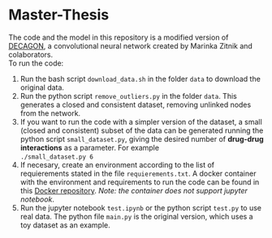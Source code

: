 # Master-Thesis

The code and the model in this repository is a modified version of [DECAGON](https://github.com/mims-harvard/decagon), a convolutional neural network created by Marinka Zitnik and colaborators.<br>
To run the code:
1. Run the bash script `download_data.sh` in the folder `data` to download the original data.<br>
2. Run the python script `remove_outliers.py` in the folder `data`. This generates a closed and consistent dataset, removing unlinked nodes from the network.<br>
3. If you want to run the code with a simpler version of the dataset, a small (closed and consistent) subset of the data can be generated running the python script `small_dataset.py`, giving the desired number of **drug-drug interactions** as a parameter. For example<br>
```./small_dataset.py 6```
4. If necesary, create an environment according to the list of requierements stated in the file `requierements.txt`. A docker container with the environment and requirements to run the code can be found in this [Docker repository](https://hub.docker.com/repository/docker/diitaz93/python-decagon). *Note: the container does not support jupyter notebook*.<br>
5. Run the jupyter notebook `test.ipynb` or the python script `test.py` to use real data. The python file `main.py` is the original version, which uses a toy dataset as an example.
